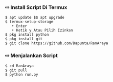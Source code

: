### ⇨  Install Script Di Termux
```
$ apt update $$ apt upgrade
$ termux-setup-storage  
   • Enter  
   • Ketik y Atau Pilih Izinkan
$ pkg install python
$ pkg install git
$ git clone https://github.com/Dapunta/RanAraya
```
### ⇨  Menjalankan Script
```
$ cd RanAraya
$ git pull
$ python run.py
```

